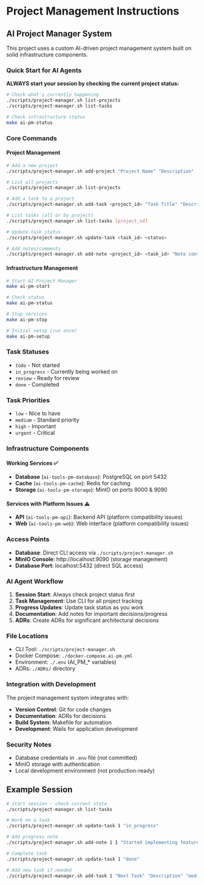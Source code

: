 # Project Management Instructions

## AI Project Manager System

This project uses a custom AI-driven project management system built on solid infrastructure components.

### Quick Start for AI Agents

**ALWAYS start your session by checking the current project status:**

```bash
# Check what's currently happening
./scripts/project-manager.sh list-projects
./scripts/project-manager.sh list-tasks

# Check infrastructure status
make ai-pm-status
```

### Core Commands

#### Project Management
```bash
# Add a new project
./scripts/project-manager.sh add-project "Project Name" "Description"

# List all projects
./scripts/project-manager.sh list-projects

# Add a task to a project
./scripts/project-manager.sh add-task <project_id> "Task Title" "Description" [priority]

# List tasks (all or by project)
./scripts/project-manager.sh list-tasks [project_id]

# Update task status
./scripts/project-manager.sh update-task <task_id> <status>

# Add notes/comments
./scripts/project-manager.sh add-note <project_id> <task_id> "Note content"
```

#### Infrastructure Management
```bash
# Start AI Project Manager
make ai-pm-start

# Check status
make ai-pm-status

# Stop services
make ai-pm-stop

# Initial setup (run once)
make ai-pm-setup
```

### Task Statuses
- `todo` - Not started
- `in_progress` - Currently being worked on
- `review` - Ready for review
- `done` - Completed

### Task Priorities
- `low` - Nice to have
- `medium` - Standard priority
- `high` - Important
- `urgent` - Critical

### Infrastructure Components

#### Working Services ✅
- **Database** (`ai-tools-pm-database`): PostgreSQL on port 5432
- **Cache** (`ai-tools-pm-cache`): Redis for caching
- **Storage** (`ai-tools-pm-storage`): MinIO on ports 9000 & 9090

#### Services with Platform Issues ⚠️
- **API** (`ai-tools-pm-api`): Backend API (platform compatibility issues)
- **Web** (`ai-tools-pm-web`): Web interface (platform compatibility issues)

### Access Points
- **Database**: Direct CLI access via `./scripts/project-manager.sh`
- **MinIO Console**: http://localhost:9090 (storage management)
- **Database Port**: localhost:5432 (direct SQL access)

### AI Agent Workflow

1. **Session Start**: Always check project status first
2. **Task Management**: Use CLI for all project tracking
3. **Progress Updates**: Update task status as you work
4. **Documentation**: Add notes for important decisions/progress
5. **ADRs**: Create ADRs for significant architectural decisions

### File Locations
- CLI Tool: `./scripts/project-manager.sh`
- Docker Compose: `./docker-compose.ai-pm.yml`
- Environment: `./.env` (AI_PM_* variables)
- ADRs: `./ADRs/` directory

### Integration with Development

The project management system integrates with:
- **Version Control**: Git for code changes
- **Documentation**: ADRs for decisions
- **Build System**: Makefile for automation
- **Development**: Wails for application development

### Security Notes
- Database credentials in `.env` file (not committed)
- MinIO storage with authentication
- Local development environment (not production-ready)

## Example Session

```bash
# Start session - check current state
./scripts/project-manager.sh list-tasks

# Work on a task
./scripts/project-manager.sh update-task 1 "in_progress"

# Add progress note
./scripts/project-manager.sh add-note 1 1 "Started implementing feature X"

# Complete task
./scripts/project-manager.sh update-task 1 "done"

# Add new task if needed
./scripts/project-manager.sh add-task 1 "Next Task" "Description" "medium"
```

